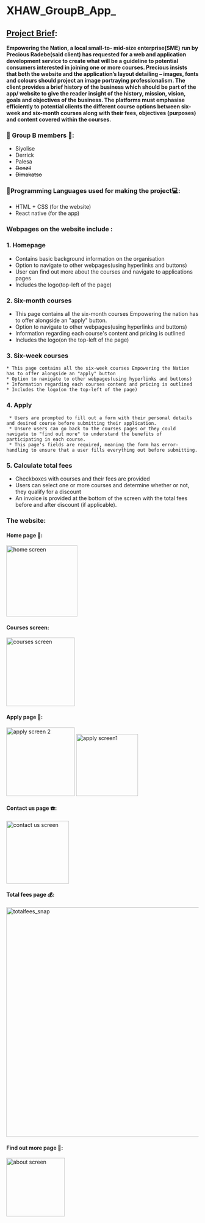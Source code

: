 # XHAW_GroupB_App_


## <u>Project Brief</u>:
**Empowering the Nation, a local small-to- mid-size enterprise(SME) run by Precious Radebe(said client) has requested for a web and application development service to create what will be a guideline to potential consumers interested in joining one or more courses. Precious insists that both the website and the application’s layout detailing – images, fonts and colours should project an image portraying professionalism. The client provides a brief history of the business which should be part of the app/ website to give the reader insight of the history, mission, vision, goals and objectives of the business. The platforms must emphasise efficiently to potential clients the different course options between six-week and six-month courses along with their fees, objectives (purposes) and content covered within the courses.**

### 👨 Group B members 👩:
- Siyolise
- Derrick
- Palesa
- ~~Denzil~~
- ~~Dimakatso~~

### 📱Programming Languages used for making the project💻:
- HTML + CSS (for the website)
-  React native (for the app)

  ### Webpages on the website include :
 ### 1. Homepage
  * Contains basic background information on the organisation
  * Option to navigate to other webpages(using hyperlinks and buttons)
  * User can find out more about the courses and navigate to applications pages
  * Includes the logo(top-left of the page)
 ### 2. Six-month courses
* This page contains all the six-month courses Empowering the nation has to offer alongside an "apply" button.
* Option to navigate to other webpages(using hyperlinks and buttons)
* Information regarding each course's content and pricing is outlined
* Includes the logo(on the top-left of the page)

### 3. Six-week courses
    * This page contains all the six-week courses Empowering the Nation has to offer alongside an "apply" button
    * Option to navigate to other webpages(using hyperlinks and buttons)
    * Information regarding each courses content and pricing is outlined
    * Includes the logo(on the top-left of the page)

 ### 4. Apply
     * Users are prompted to fill out a form with their personal details and desired course before submitting their application.
     * Unsure users can go back to the courses pages or they could navigate to "find out more" to understand the benefits of participating in each course.
     * This page's fields are required, meaning the form has error-handling to ensure that a user fills everything out before submitting.

   ### 5. Calculate total fees
   * Checkboxes with courses and their fees are provided
   * Users can select one or more courses and determine whether or not, they qualify for a discount
   * An invoice is provided at the bottom of the screen with the total fees before and after discount (if applicable).

 ### The website:
 #### Home page 🏯:
 <img width="186" alt="home screen" src="https://github.com/user-attachments/assets/c83a0726-0061-415e-8fcc-07a5a9648ec4">


#### Courses screen:
<img width="179" alt="courses screen" src="https://github.com/user-attachments/assets/5c306793-2265-46db-b4ae-c8b8fe4da743">

#### Apply page 📝:
<img width="179" alt="apply screen 2" src="https://github.com/user-attachments/assets/528fb078-f714-4162-a5f4-4ea14c9fb181">
<img width="162" alt="apply screen1" src="https://github.com/user-attachments/assets/2627b6bc-493d-4b91-97a1-6702dff0f33f">

#### Contact us page ☎️:
<img width="164" alt="contact us screen" src="https://github.com/user-attachments/assets/8c6bc81f-3396-4fce-b173-72f882615ef2">

#### Total fees page 💰:
<img width="600" alt="totalfees_snap" src="https://github.com/user-attachments/assets/107cea89-2594-4f4a-a7c2-2a6c5480ae09">

#### Find out more page 🔎:
<img width="153" alt="about screen" src="https://github.com/user-attachments/assets/782f1145-5c37-448d-801f-fbe82e682688">
